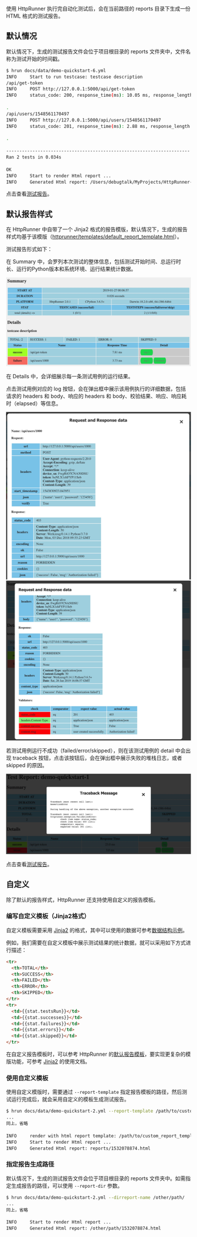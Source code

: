 
使用 HttpRunner 执行完自动化测试后，会在当前路径的 reports 目录下生成一份 HTML 格式的测试报告。

## 默认情况

默认情况下，生成的测试报告文件会位于项目根目录的 reports 文件夹中，文件名称为测试开始的时间戳。

```bash
$ hrun docs/data/demo-quickstart-6.yml
INFO     Start to run testcase: testcase description
/api/get-token
INFO     POST http://127.0.0.1:5000/api/get-token
INFO     status_code: 200, response_time(ms): 10.05 ms, response_length: 46 bytes

.
/api/users/1548561170497
INFO     POST http://127.0.0.1:5000/api/users/1548561170497
INFO     status_code: 201, response_time(ms): 2.88 ms, response_length: 54 bytes

.

----------------------------------------------------------------------
Ran 2 tests in 0.034s

OK
INFO     Start to render Html report ...
INFO     Generated Html report: /Users/debugtalk/MyProjects/HttpRunner-dev/httprunner-docs-v2x/reports/1548561170.html
```

点击查看[测试报告](/data/reports/1548561170.html)。

## 默认报告样式

在 HttpRunner 中自带了一个 Jinja2 格式的报告模版，默认情况下，生成的报告样式均基于该模版（[httprunner/templates/default_report_template.html][default_report]）。

测试报告形式如下：

在 Summary 中，会罗列本次测试的整体信息，包括测试开始时间、总运行时长、运行的Python版本和系统环境、运行结果统计数据。

![](../images/report-demo-quickstart-1-overview.jpg)

在 Details 中，会详细展示每一条测试用例的运行结果。

点击测试用例对应的 log 按钮，会在弹出框中展示该用例执行的详细数据，包括请求的 headers 和 body、响应的 headers 和 body、校验结果、响应、响应耗时（elapsed）等信息。

![](../images/report-demo-quickstart-1-log1.jpg)
![](../images/report-demo-quickstart-1-log2.jpg)

若测试用例运行不成功（failed/error/skipped），则在该测试用例的 detail 中会出现 traceback 按钮，点击该按钮后，会在弹出框中展示失败的堆栈日志，或者 skipped 的原因。

![](../images/report-demo-quickstart-1-traceback.jpg)

点击查看[测试报告](/data/reports/1548561464.html)。

## 自定义

除了默认的报告样式，HttpRunner 还支持使用自定义的报告模板。

### 编写自定义模板（Jinja2格式）

自定义模板需要采用 [Jinja2][Jinja2] 的格式，其中可以使用的数据可参考[数据结构示例][summary_data]。

例如，我们需要在自定义模板中展示测试结果的统计数据，就可以采用如下方式进行描述：

```html
<tr>
  <th>TOTAL</th>
  <th>SUCCESS</th>
  <th>FAILED</th>
  <th>ERROR</th>
  <th>SKIPPED</th>
</tr>
<tr>
  <td>{{stat.testsRun}}</td>
  <td>{{stat.successes}}</td>
  <td>{{stat.failures}}</td>
  <td>{{stat.errors}}</td>
  <td>{{stat.skipped}}</td>
</tr>
```

在自定义报告模板时，可以参考 HttpRunner 的[默认报告模板][default_report]，要实现更复杂的模版功能，可参考 [Jinja2][Jinja2] 的使用文档。

### 使用自定义模板

使用自定义模版时，需要通过 `--report-template` 指定报告模板的路径，然后测试运行完成后，就会采用自定义的模板生成测试报告。

```bash
$ hrun docs/data/demo-quickstart-2.yml --report-template /path/to/custom_report_template
...
同上，省略

INFO     render with html report template: /path/to/custom_report_template
INFO     Start to render Html report ...
INFO     Generated Html report: reports/1532078874.html
```

[Jinja2]: http://jinja.pocoo.org/docs/latest
[default_report]: https://github.com/HttpRunner/HttpRunner/blob/master/httprunner/templates/report_template.html
[summary_data]: /development/#_6

### 指定报告生成路径

默认情况下，生成的测试报告文件会位于项目根目录的 reports 文件夹中。如需指定生成报告的路径，可以使用 `--report-dir` 参数。

```bash
$ hrun docs/data/demo-quickstart-2.yml --dirreport-name /other/path/
...
同上，省略

INFO     Start to render Html report ...
INFO     Generated Html report: /other/path/1532078874.html
```
